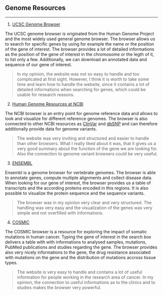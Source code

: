 ## **Genome Resources**
------------------------

1. [UCSC Genome Browser](http://genome.ucsc.edu/)

The UCSC genome browser is originated from the Human Genome Project and the most widely used general genome browser. The browser allows us to search for specific genes by using for example the name or the position of the gene of interest. The browser provides a lot of detailed informations as the position of the gene of interest in the chromosome or the legth of it, to list only a few. Additionally, we can download an annotated data and sequence of our gene of interest.

>In my opinion, the website was not so easy to handle and too complicated at first sight. However, I think it is worth to take some time and learn how to handle the website, since it contains a lot of detailed informations when searching for genes, which could be usable for research reasons.

2. [Human Genome Resources at NCBI](https://www.ncbi.nlm.nih.gov/projects/genome/guide/human/)

The NCBI browser is an entry point for genome reference data and allows to look and visualize for different reference genomes. The browser is also connected to other NCBI resources as [ClinVar](https://www.ncbi.nlm.nih.gov/clinvar/) and [dbSNP](https://www.ncbi.nlm.nih.gov/snp/) and can therefore additionally provide data for genome variants.

>The website was very inviting and structured and easier to handle than other browsers. What I really liked about it was, that it gives us a very good summary about the function of the gene we are looking for. Also the connection to genome variant browsers could be very useful.

3. [ENSEMBL](http://www.ensembl.org/Human/Search/Results?q=;site=ensembl;facet_species=Human)

Ensembl is a genome browser for vertebrate genomes. The browser is able to annotate genes, compute multiple alignments and collect disease data. When looking for our gene of interest, the browser provides us a table of transcripts and the according proteins encoded in this regions. It is also possible to visualize the protein sequence and the sequence variants.

>The browser was in my opinion very clear and very structured. The handling was very easy and the visualization of the genes was very simple and not overfilled with informations.

4. [COSMIC](https://cancer.sanger.ac.uk/cosmic)

The COSMIC browser is a resource for exploring the impact of somatic mutations in human cancer. Typing the gene of interest in the search box delivers a table with with informations to analysed samples, mutations, PubMed publications and studies regarding the gene. The browser provides also very nicely informations to the gene, the drug resistance associated with mutations on the gene and the distribution of mutations accross tissue types.

>The website is very easy to handle and contains a lot of useful information for people working in the research area of cancer. In my opinion, the connection to useful informations as to the clinics and to studies makes the browser very powerful.
